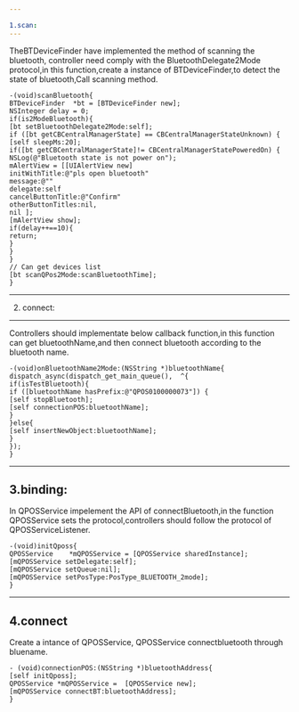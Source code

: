 ```yaml
---

1.scan:
---
```

TheBTDeviceFinder have implemented the method of scanning the bluetooth, controller need comply with the BluetoothDelegate2Mode protocol,in this function,create a instance of BTDeviceFinder,to detect the state of bluetooth,Call scanning method.
```
-(void)scanBluetooth{
BTDeviceFinder  *bt = [BTDeviceFinder new];
NSInteger delay = 0;
if(is2ModeBluetooth){
[bt setBluetoothDelegate2Mode:self];
if ([bt getCBCentralManagerState] == CBCentralManagerStateUnknown) {
[self sleepMs:20];
if([bt getCBCentralManagerState]!= CBCentralManagerStatePoweredOn) {
NSLog(@"Bluetooth state is not power on");
mAlertView = [[UIAlertView new]
initWithTitle:@"pls open bluetooth"
message:@""
delegate:self
cancelButtonTitle:@"Confirm"
otherButtonTitles:nil,
nil ];
[mAlertView show];
if(delay++==10){
return;
}
}
}
// Can get devices list
[bt scanQPos2Mode:scanBluetoothTime];
}
```
---
2. connect:
---
Controllers should implementate below callback function,in this function can get bluetoothName,and then connect bluetooth according to the bluetooth name.
```
-(void)onBluetoothName2Mode:(NSString *)bluetoothName{
dispatch_async(dispatch_get_main_queue(),  ^{
if(isTestBluetooth){
if ([bluetoothName hasPrefix:@"QPOS0100000073"]) {
[self stopBluetooth];
[self connectionPOS:bluetoothName];
}
}else{
[self insertNewObject:bluetoothName];
}
});
}
```
---
3.binding:
---
In QPOSService impelement  the API of connectBluetooth,in  the function QPOSService sets the protocol,controllers should  follow the protocol of QPOSServiceListener.
```
-(void)initQposs{
QPOSService    *mQPOSService = [QPOSService sharedInstance];
[mQPOSService setDelegate:self];
[mQPOSService setQueue:nil];
[mQPOSService setPosType:PosType_BLUETOOTH_2mode];
}
```
---
4.connect
---
Create a intance of  QPOSService, QPOSService connectbluetooth  through bluename.
```
- (void)connectionPOS:(NSString *)bluetoothAddress{
[self initQposs];
QPOSService *mQPOSService =  [QPOSService new];
[mQPOSService connectBT:bluetoothAddress];
}
```





